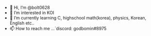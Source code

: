 - 👋 Hi, I’m @bolt0628
- 👀 I’m interested in KOI
- 🌱 I’m currently learning C, highschool math(korea), physics, Korean, English etc..
- 📫 How to reach me ...`discord: godbomin#8975

<!---
bolt0628/bolt0628 is a ✨ special ✨ repository because its `README.md` (this file) appears on your GitHub profile.
You can click the Preview link to take a look at your changes.
--->
